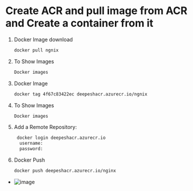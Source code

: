 # Create ACR and pull image from ACR and Create a container from it

1. Docker Image download
   ```bash
   docker pull ngnix
   ```

2. To Show Images
   ```bash
   Docker images
   ```

3. Docker Image
   ```bash
   docker tag 4f67c83422ec deepeshacr.azurecr.io/ngnix
   ```

4. To Show Images
   ```bash
   Docker images
   ```

5. Add a Remote Repository:
   ```bash
    docker login deepeshacr.azurecr.io
     username:
     password: 
   ```

6. Docker Push
   ```bash
   docker push deepeshacr.azurecr.io/nginx
   ```
- ![image](https://github.com/deepeshmlgupta/CSI/assets/108192513/87748991-5003-4efa-bd6c-4551f3c76acd)

